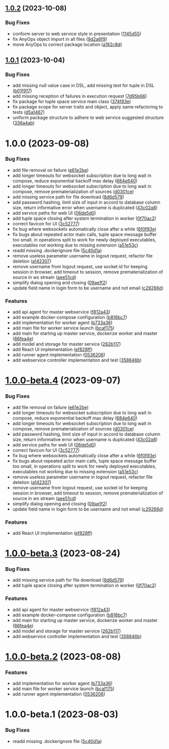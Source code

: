 ## [1.0.2](https://github.com/cake-lier/lambdas-as-a-service/compare/v1.0.1...v1.0.2) (2023-10-08)


### Bug Fixes

* conform server to web service style in presentation ([1145d55](https://github.com/cake-lier/lambdas-as-a-service/commit/1145d55ce55fc626c6d2e4c17e47840b9e8d228c))
* fix AnyOps object import in all files ([9d2a6f9](https://github.com/cake-lier/lambdas-as-a-service/commit/9d2a6f9f396ac3536cc1f625ec86d7e64e4b9b27))
* move AnyOps to correct package location ([a182c8d](https://github.com/cake-lier/lambdas-as-a-service/commit/a182c8d2e33b25e3af824ac2ca4214bb1a056d59))

## [1.0.1](https://github.com/cake-lier/lambdas-as-a-service/compare/v1.0.0...v1.0.1) (2023-10-04)


### Bug Fixes

* add missing null value case in DSL, add missing test for tuple in DSL ([b01f917](https://github.com/cake-lier/lambdas-as-a-service/commit/b01f9170b76a00ed0567bacca7051c543a76915e))
* add missing reception of failures in execution request ([7d95b66](https://github.com/cake-lier/lambdas-as-a-service/commit/7d95b66112dcb27f29bd5888890e077f3267d356))
* fix package for tuple space service main class ([374f83e](https://github.com/cake-lier/lambdas-as-a-service/commit/374f83ea25d5b6b50e6049fe4583212a17eb4c22))
* fix package scope for server traits and object, apply same refactoring to tests ([d5a1467](https://github.com/cake-lier/lambdas-as-a-service/commit/d5a1467d5ff2a70093074b9aa9e2364b593dca23))
* uniform package structure to adhere to web service suggested structure ([336a4ab](https://github.com/cake-lier/lambdas-as-a-service/commit/336a4ab4d6515d6dbecc7159a14cee23896a15ee))

# 1.0.0 (2023-09-08)


### Bug Fixes

* add file removal on failure ([e61e2be](https://github.com/cake-lier/lambdas-as-a-service/commit/e61e2be8e23d58d0ea6aed97bba83cb9abda0cb9))
* add longer timeouts for websocket subscription due to long wait in compose, reduce exponential backoff max delay ([684e640](https://github.com/cake-lier/lambdas-as-a-service/commit/684e640cd747d105e68937d907cee5f26c7888e5))
* add longer timeouts for websocket subscription due to long wait in compose, remove prematerialization of sources ([d0301ce](https://github.com/cake-lier/lambdas-as-a-service/commit/d0301ce7c15703f0601cae6d4fdb0bb616b79ddd))
* add missing service path for file download ([8d6d579](https://github.com/cake-lier/lambdas-as-a-service/commit/8d6d5793069d6dcbbef007cac6fbe25aed340170))
* add password hashing, limit size of input in accord to database column size, return informative error when username is duplicated ([43c02a8](https://github.com/cake-lier/lambdas-as-a-service/commit/43c02a89a97f3f336ef0b600d330bb8a0ef3bfe0))
* add service paths for web UI ([06de5d0](https://github.com/cake-lier/lambdas-as-a-service/commit/06de5d0a5e606e8c04d7204759851100b5384f54))
* add tuple space closing after system termination in worker ([0f70ac2](https://github.com/cake-lier/lambdas-as-a-service/commit/0f70ac24835100b9a5f04cb8e8f94d463ebc6af2))
* correct favicon for UI ([3c52777](https://github.com/cake-lier/lambdas-as-a-service/commit/3c52777156f39de40f4eef429806995f12286eea))
* fix bug where websockets automatically close after a while ([6f0f93e](https://github.com/cake-lier/lambdas-as-a-service/commit/6f0f93ec0d505abb21b53cf8d29a33c43f2a54f8))
* fix bugs about repeated actor main calls, tuple space message buffer too small, in operations split to work for newly deployed executables, executables not working due to missing extension ([a51e53c](https://github.com/cake-lier/lambdas-as-a-service/commit/a51e53ca51ff5294baaf45fc4f0efb5747ec632b))
* readd missing .dockerignore file ([5c40d1a](https://github.com/cake-lier/lambdas-as-a-service/commit/5c40d1a658fc479555ba3c4a2acb814a2cfde397))
* remove useless parameter username in logout request, refactor file deletion ([a142307](https://github.com/cake-lier/lambdas-as-a-service/commit/a1423075332f81412c78f971d4a735e7b3b273e3))
* remove username from logout request, use socket id for keeping session in browser, add timeout to session, remove prematerialization of source in ws stream ([aee51cd](https://github.com/cake-lier/lambdas-as-a-service/commit/aee51cd56c57357ba01e4461dc997b363f5d891d))
* simplify dialog opening and closing ([09ae1f2](https://github.com/cake-lier/lambdas-as-a-service/commit/09ae1f2a922b8f2d1c6a3c4a7a7ce87708e49815))
* update field name in login form to be username and not email ([c29266d](https://github.com/cake-lier/lambdas-as-a-service/commit/c29266d4706661e1ae58705c41ad848b025a6792))


### Features

* add api agent for master webservice ([f812a43](https://github.com/cake-lier/lambdas-as-a-service/commit/f812a43b84679f6c312714e168635834d7f5ab83))
* add example docker-compose configuration ([b816bc7](https://github.com/cake-lier/lambdas-as-a-service/commit/b816bc776d45763dcfeb2e296a884e38e5ac3b97))
* add implementation for worker agent ([b733a36](https://github.com/cake-lier/lambdas-as-a-service/commit/b733a36550ce084f98d5db4ecd788c9cec40675d))
* add main file for worker service launch ([bcaf175](https://github.com/cake-lier/lambdas-as-a-service/commit/bcaf175b4c380e59696ff9f2e6043e94b005e07b))
* add main for starting up master service, dockerize worker and master ([66fea4e](https://github.com/cake-lier/lambdas-as-a-service/commit/66fea4e75dfbff599e87d592ecb15e0139552a84))
* add model and storage for master service ([262b117](https://github.com/cake-lier/lambdas-as-a-service/commit/262b117ca5121c95227c6cc44f2cd2f5f7b980ed))
* add React UI implementation ([ef828ff](https://github.com/cake-lier/lambdas-as-a-service/commit/ef828ffb5f54292494f75c692ac5f8e3ed9c3aab))
* add runner agent implementation ([0536206](https://github.com/cake-lier/lambdas-as-a-service/commit/0536206171029a7beabed72b3073b2296b7ddfd6))
* add webservice controller implementation and test ([358846b](https://github.com/cake-lier/lambdas-as-a-service/commit/358846b0d193616ad5209327d64a045fef6b4233))

# [1.0.0-beta.4](https://github.com/cake-lier/lambdas-as-a-service/compare/v1.0.0-beta.3...v1.0.0-beta.4) (2023-09-07)


### Bug Fixes

* add file removal on failure ([e61e2be](https://github.com/cake-lier/lambdas-as-a-service/commit/e61e2be8e23d58d0ea6aed97bba83cb9abda0cb9))
* add longer timeouts for websocket subscription due to long wait in compose, reduce exponential backoff max delay ([684e640](https://github.com/cake-lier/lambdas-as-a-service/commit/684e640cd747d105e68937d907cee5f26c7888e5))
* add longer timeouts for websocket subscription due to long wait in compose, remove prematerialization of sources ([d0301ce](https://github.com/cake-lier/lambdas-as-a-service/commit/d0301ce7c15703f0601cae6d4fdb0bb616b79ddd))
* add password hashing, limit size of input in accord to database column size, return informative error when username is duplicated ([43c02a8](https://github.com/cake-lier/lambdas-as-a-service/commit/43c02a89a97f3f336ef0b600d330bb8a0ef3bfe0))
* add service paths for web UI ([06de5d0](https://github.com/cake-lier/lambdas-as-a-service/commit/06de5d0a5e606e8c04d7204759851100b5384f54))
* correct favicon for UI ([3c52777](https://github.com/cake-lier/lambdas-as-a-service/commit/3c52777156f39de40f4eef429806995f12286eea))
* fix bug where websockets automatically close after a while ([6f0f93e](https://github.com/cake-lier/lambdas-as-a-service/commit/6f0f93ec0d505abb21b53cf8d29a33c43f2a54f8))
* fix bugs about repeated actor main calls, tuple space message buffer too small, in operations split to work for newly deployed executables, executables not working due to missing extension ([a51e53c](https://github.com/cake-lier/lambdas-as-a-service/commit/a51e53ca51ff5294baaf45fc4f0efb5747ec632b))
* remove useless parameter username in logout request, refactor file deletion ([a142307](https://github.com/cake-lier/lambdas-as-a-service/commit/a1423075332f81412c78f971d4a735e7b3b273e3))
* remove username from logout request, use socket id for keeping session in browser, add timeout to session, remove prematerialization of source in ws stream ([aee51cd](https://github.com/cake-lier/lambdas-as-a-service/commit/aee51cd56c57357ba01e4461dc997b363f5d891d))
* simplify dialog opening and closing ([09ae1f2](https://github.com/cake-lier/lambdas-as-a-service/commit/09ae1f2a922b8f2d1c6a3c4a7a7ce87708e49815))
* update field name in login form to be username and not email ([c29266d](https://github.com/cake-lier/lambdas-as-a-service/commit/c29266d4706661e1ae58705c41ad848b025a6792))


### Features

* add React UI implementation ([ef828ff](https://github.com/cake-lier/lambdas-as-a-service/commit/ef828ffb5f54292494f75c692ac5f8e3ed9c3aab))

# [1.0.0-beta.3](https://github.com/cake-lier/lambdas-as-a-service/compare/v1.0.0-beta.2...v1.0.0-beta.3) (2023-08-24)


### Bug Fixes

* add missing service path for file download ([8d6d579](https://github.com/cake-lier/lambdas-as-a-service/commit/8d6d5793069d6dcbbef007cac6fbe25aed340170))
* add tuple space closing after system termination in worker ([0f70ac2](https://github.com/cake-lier/lambdas-as-a-service/commit/0f70ac24835100b9a5f04cb8e8f94d463ebc6af2))


### Features

* add api agent for master webservice ([f812a43](https://github.com/cake-lier/lambdas-as-a-service/commit/f812a43b84679f6c312714e168635834d7f5ab83))
* add example docker-compose configuration ([b816bc7](https://github.com/cake-lier/lambdas-as-a-service/commit/b816bc776d45763dcfeb2e296a884e38e5ac3b97))
* add main for starting up master service, dockerize worker and master ([66fea4e](https://github.com/cake-lier/lambdas-as-a-service/commit/66fea4e75dfbff599e87d592ecb15e0139552a84))
* add model and storage for master service ([262b117](https://github.com/cake-lier/lambdas-as-a-service/commit/262b117ca5121c95227c6cc44f2cd2f5f7b980ed))
* add webservice controller implementation and test ([358846b](https://github.com/cake-lier/lambdas-as-a-service/commit/358846b0d193616ad5209327d64a045fef6b4233))

# [1.0.0-beta.2](https://github.com/cake-lier/lambdas-as-a-service/compare/v1.0.0-beta.1...v1.0.0-beta.2) (2023-08-08)


### Features

* add implementation for worker agent ([b733a36](https://github.com/cake-lier/lambdas-as-a-service/commit/b733a36550ce084f98d5db4ecd788c9cec40675d))
* add main file for worker service launch ([bcaf175](https://github.com/cake-lier/lambdas-as-a-service/commit/bcaf175b4c380e59696ff9f2e6043e94b005e07b))
* add runner agent implementation ([0536206](https://github.com/cake-lier/lambdas-as-a-service/commit/0536206171029a7beabed72b3073b2296b7ddfd6))

# 1.0.0-beta.1 (2023-08-03)


### Bug Fixes

* readd missing .dockerignore file ([5c40d1a](https://github.com/cake-lier/lambdas-as-a-service/commit/5c40d1a658fc479555ba3c4a2acb814a2cfde397))
